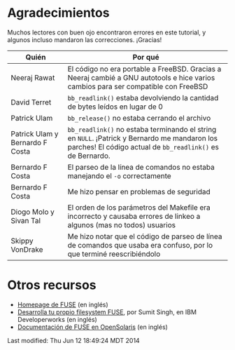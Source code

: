 # Agradecimientos

Muchos lectores con buen ojo encontraron errores en este tutorial, y algunos incluso mandaron las correcciones. ¡Gracias!

| Quién | Por qué |
|------|--------|
| Neeraj Rawat | El código no era portable a FreeBSD. Gracias a Neeraj cambié a GNU autotools e hice varios cambios para ser compatible con FreeBSD |
| David Terret | `bb_readlink()` estaba devolviendo la cantidad de bytes leídos en lugar de 0 |
| Patrick Ulam | `bb_release()` no estaba cerrando el archivo |
| Patrick Ulam y Bernardo F Costa | `bb_readlink()` no estaba terminando el string en `NULL`. ¡Patrick y Bernardo me mandaron los parches! El código actual de `bb_readlink()` es de Bernardo. |
| Bernardo F Costa | El parseo de la línea de comandos no estaba manejando el `-o` correctamente |
| Bernardo F Costa | Me hizo pensar en problemas de seguridad |
| Diogo Molo y Sivan Tal | El orden de los parámetros del Makefile era incorrecto y causaba errores de linkeo a algunos (mas no todos) usuarios |
| Skippy VonDrake | Me hizo notar que el código de parseo de línea de comandos que usaba era confuso, por lo que terminé reescribiéndolo |

# Otros recursos

* [Homepage de FUSE](http://fuse.sourceforge.net/) (en inglés)
* [Desarrolla tu propio filesystem FUSE](http://www.ibm.com/developerworks/linux/library/l-fuse/), por Sumit Singh, en IBM Developerworks (en inglés)
* [Documentación de FUSE en OpenSolaris](http://hub.opensolaris.org/bin/view/Project+fuse/Documentation) (en inglés)

Last modified: Thu Jun 12 18:49:24 MDT 2014
